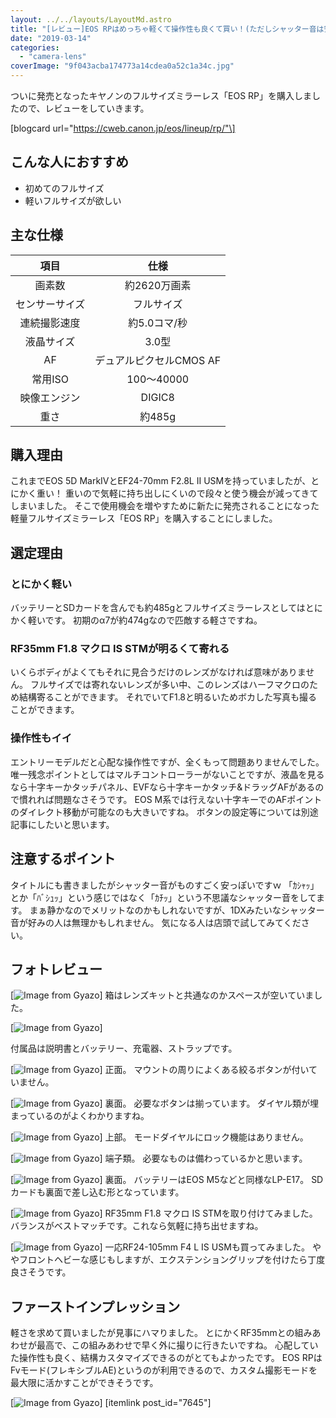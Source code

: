 ```yaml
---
layout: ../../layouts/LayoutMd.astro
title: "[レビュー]EOS RPはめっちゃ軽くて操作性も良くて買い！(ただしシャッター音は安っぽい)"
date: "2019-03-14"
categories: 
  - "camera-lens"
coverImage: "9f043acba174773a14cdea0a52c1a34c.jpg"
---
```


ついに発売となったキヤノンのフルサイズミラーレス「EOS RP」を購入しましたので、レビューをしていきます。

\[blogcard url="https://cweb.canon.jp/eos/lineup/rp/"\]

## こんな人におすすめ

- 初めてのフルサイズ
- 軽いフルサイズが欲しい

## 主な仕様

| 項目 | 仕様 |
| :-: | :-: |
| 画素数 | 約2620万画素 |
| センサーサイズ | フルサイズ |
| 連続撮影速度 | 約5.0コマ/秒 |
| 液晶サイズ | 3.0型 |
| AF | デュアルピクセルCMOS AF |
| 常用ISO | 100～40000 |
| 映像エンジン | DIGIC8 |
| 重さ | 約485g |

## 購入理由

これまでEOS 5D MarkⅣとEF24-70mm F2.8L II USMを持っていましたが、とにかく重い！ 重いので気軽に持ち出しにくいので段々と使う機会が減ってきてしまいました。 そこで使用機会を増やすために新たに発売されることになった軽量フルサイズミラーレス「EOS RP」を購入することにしました。

## 選定理由

### とにかく軽い

バッテリーとSDカードを含んでも約485gとフルサイズミラーレスとしてはとにかく軽いです。 初期のα7が約474gなので匹敵する軽さですね。

### RF35mm F1.8 マクロ IS STMが明るくて寄れる

いくらボディがよくてもそれに見合うだけのレンズがなければ意味がありません。 フルサイズでは寄れないレンズが多い中、このレンズはハーフマクロのため結構寄ることができます。 それでいてF1.8と明るいためボカした写真も撮ることができます。

### 操作性もイイ

エントリーモデルだと心配な操作性ですが、全くもって問題ありませんでした。 唯一残念ポイントとしてはマルチコントローラーがないことですが、液晶を見るなら十字キーかタッチパネル、EVFなら十字キーかタッチ&ドラッグAFがあるので慣れれば問題なさそうです。 EOS M系では行えない十字キーでのAFポイントのダイレクト移動が可能なのも大きいですね。 ボタンの設定等については別途記事にしたいと思います。

## 注意するポイント

タイトルにも書きましたがシャッター音がものすごく安っぽいですｗ 「ｶｼｬｯ」とか「ﾊﾞｼｭｯ」という感じではなく「ｶﾁｯ」という不思議なシャッター音をしてます。 まぁ静かなのでメリットなのかもしれないですが、1DXみたいなシャッター音が好みの人は無理かもしれません。 気になる人は店頭で試してみてください。

## フォトレビュー

[![Image from Gyazo](/wp/images/66c0b024e35558d567194e3b5798aee9.jpg)] 箱はレンズキットと共通なのかスペースが空いていました。

[![Image from Gyazo](/wp/images/c9148fe822d52da4e5434fa647660f51.jpg)]

付属品は説明書とバッテリー、充電器、ストラップです。

[![Image from Gyazo](/wp/images/c4d82c73ab1b6020710c28141f091c2d.jpg)] 正面。 マウントの周りによくある絞るボタンが付いていません。

[![Image from Gyazo](/wp/images/73806edc4c1cf9029ae57865b5c28a25.jpg)] 裏面。 必要なボタンは揃っています。 ダイヤル類が埋まっているのがよくわかりますね。

[![Image from Gyazo](/wp/images/e267fc3ed8e770aecd902d96676a2642.jpg)] 上部。 モードダイヤルにロック機能はありません。

[![Image from Gyazo](/wp/images/5c11e9049c82f048d6b1263a7b9df915.jpg)] 端子類。 必要なものは備わっているかと思います。

[![Image from Gyazo](/wp/images/9230f9387950ad948fd299b0a186e87c.jpg)] 裏面。 バッテリーはEOS M5などと同様なLP-E17。 SDカードも裏面で差し込む形となっています。

[![Image from Gyazo](/wp/images/9f043acba174773a14cdea0a52c1a34c.jpg)] RF35mm F1.8 マクロ IS STMを取り付けてみました。 バランスがベストマッチです。これなら気軽に持ち出せますね。

[![Image from Gyazo](/wp/images/f04d17aa6ef5fd8f0f4e32a8fa5144ac.jpg)] 一応RF24-105mm F4 L IS USMも買ってみました。 ややフロントヘビーな感じもしますが、エクステンショングリップを付けたら丁度良さそうです。

## ファーストインプレッション

軽さを求めて買いましたが見事にハマりました。 とにかくRF35mmとの組みあわせが最高で、この組みあわせで早く外に撮りに行きたいですね。 心配していた操作性も良く、結構カスタマイズできるのがとてもよかったです。 EOS RPはFvモード(フレキシブルAE)というのが利用できるので、カスタム撮影モードを最大限に活かすことができそうです。

[![Image from Gyazo](/wp/images/876d301bc15b84b337a5114be89ce9ba.png)] \[itemlink post\_id="7645"\]
